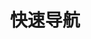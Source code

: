 ---
home: true
title: 快速导航
heroImage: /logo.svg
heroText: 分类
tagline: 快速导航。测试
actions:

- text: 博客主页 🏠
  link: /
  type: default

- text: 笔记
  link: /java/java
  type: primary

- text: 关于作者
  link: /about-the-author/about-the-author
  type: primary

- text: 文章中心
  link: /article/
  type: primary

- text: 网站历史
  link: /history/history
  type: primary

features:

- title: Java
  icon: java
  details: 面向对象基础、数组、OOP核心、容器、IO、异常、servlet、日志、23设计模式、异步、分布式服务、JVM、swagger、OSS服务等。
  link: /java/java

- title: 数据库
  icon: mysql
  details: MySQL、Oracle、Redis
  link: /database/database

- title: 前端
  icon: html
  details: 前端知识、vue框架、react框架
  link: /web/web

- title: 中间件
  icon: tool
  details: ES检索服务、nginx、MQ
  link: /middleware/middleware

- title: Linux&集群管理
  icon: linux
  details: Linux知识、ansible管理工具、jenkins自动部署、k8s集群管理
  link: /linux/linux

- title: 开发工具
  icon: tool
  details: 常用开发管理工具idea|eclipse、数据库管理工具、Git知识、Docker知识
  link: /tools/tools

---